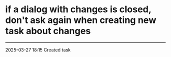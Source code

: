 if a dialog with changes is closed, don't ask again when creating new task about changes
===

---

2025-03-27 18:15	Created task
